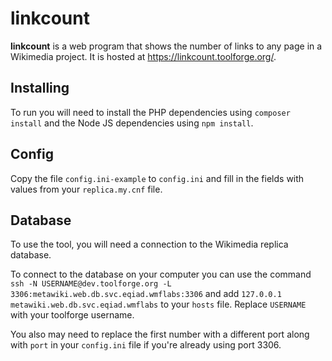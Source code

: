 # linkcount

**linkcount** is a web program that shows the number of links to any page in a Wikimedia project. It is hosted at <https://linkcount.toolforge.org/>.

## Installing

To run you will need to install the PHP dependencies using `composer install` and the Node JS dependencies using `npm install`.

## Config

Copy the file `config.ini-example` to `config.ini` and fill in the fields with values from your `replica.my.cnf` file.

## Database

To use the tool, you will need a connection to the Wikimedia replica database.

To connect to the database on your computer you can use the command `ssh -N USERNAME@dev.toolforge.org -L 3306:metawiki.web.db.svc.eqiad.wmflabs:3306` and add `127.0.0.1 metawiki.web.db.svc.eqiad.wmflabs` to your `hosts` file. Replace `USERNAME` with your toolforge username.

You also may need to replace the first number with a different port along with `port` in your `config.ini` file if you're already using port 3306.
